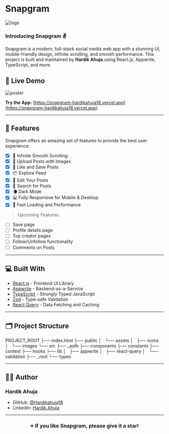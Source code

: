 # Snapgram

![logo](https://via.placeholder.com/300x100?text=Snapgram+Logo)

### Introducing Snapgram ✌️

Snapgram is a modern, full-stack social media web app with a stunning UI, mobile-friendly design, infinite scrolling, and smooth performance. This project is built and maintained by **Hardik Ahuja** using React.js, Appwrite, TypeScript, and more.

## 🚀 Live Demo

![poster](https://via.placeholder.com/600x300?text=Snapgram+Demo)

**Try the App:** [https://snapgram-hardikahuja18.vercel.app](https://snapgram-hardikahuja18.vercel.app)

---

## 🧐 Features

Snapgram offers an amazing set of features to provide the best user experience:

- [x] 💯 Infinite Smooth Scrolling
- [x] 🎩 Upload Posts with Images
- [x] 👾 Like and Save Posts
- [x] 📦 Explore Feed
- [x] 🔖 Edit Your Posts
- [x] 🍭 Search for Posts
- [x] 🌘 Dark Mode
- [x] 💻 Fully Responsive for Mobile & Desktop
- [x] 🚀 Fast Loading and Performance

> Upcoming Features:
- [ ] Save page
- [ ] Profile details page
- [ ] Top creator pages
- [ ] Follow/Unfollow functionality
- [ ] Comments on Posts

---

## 💻 Built With

- [React.js](https://react.dev/) - Frontend UI Library
- [Appwrite](https://appwrite.io/) - Backend-as-a-Service
- [TypeScript](https://www.typescriptlang.org/) - Strongly Typed JavaScript
- [Zod](https://zod.dev/) - Type-safe Validation
- [React Query](https://tanstack.com/query/latest) - Data Fetching and Caching

---

## 🗂️ Project Structure

PROJECT_ROOT
├── index.html
├── public
│   └── assets
│   ├── icons
│   └── images
└── src
├── _auth
├── components
├── constants
├── context
├── hooks
├── lib
│   ├── appwrite
│   ├── react-query
│   └── validation
├── _root
└── types

---

## 👨‍💻 Author

### Hardik Ahuja

- GitHub: [@Hardikahuja18](https://github.com/Hardikahuja18)
- LinkedIn: [Hardik Ahuja](https://linkedin.com/in/hardikahuja)

---

<h3 align="center">
⭐️ If you like Snapgram, please give it a star!
</h3>
